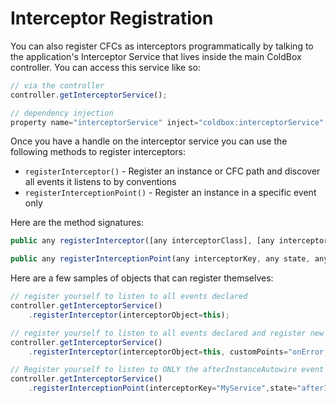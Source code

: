 # Interceptor Registration

You can also register CFCs as interceptors programmatically by talking to the application's Interceptor Service that lives inside the main ColdBox controller.  You can access this service like so:

```js
// via the controller
controller.getInterceptorService();

// dependency injection
property name="interceptorService" inject="coldbox:interceptorService";

```

Once you have a handle on the interceptor service you can use the following methods to register interceptors:

* `registerInterceptor()` - Register an instance or CFC path and discover all events it listens to by conventions
* `registerInterceptionPoint()` - Register an instance in a specific event only

Here are the method signatures:

```js
public any registerInterceptor([any interceptorClass], [any interceptorObject], [any<struct> interceptorProperties='[runtime expression]'], [any customPoints=''], [any interceptorName])

public any registerInterceptionPoint(any interceptorKey, any state, any oInterceptor)
```

Here are a few samples of objects that can register themselves:

```js
// register yourself to listen to all events declared
controller.getInterceptorService()
	.registerInterceptor(interceptorObject=this);

// register yourself to listen to all events declared and register new events: onError, onLogin
controller.getInterceptorService()
	.registerInterceptor(interceptorObject=this, customPoints="onError,onLogin");

// Register yourself to listen to ONLY the afterInstanceAutowire event
controller.getInterceptorService()
	.registerInterceptionPoint(interceptorKey="MyService",state="afterInstanceAutowire",oInterceptor=this);
```


